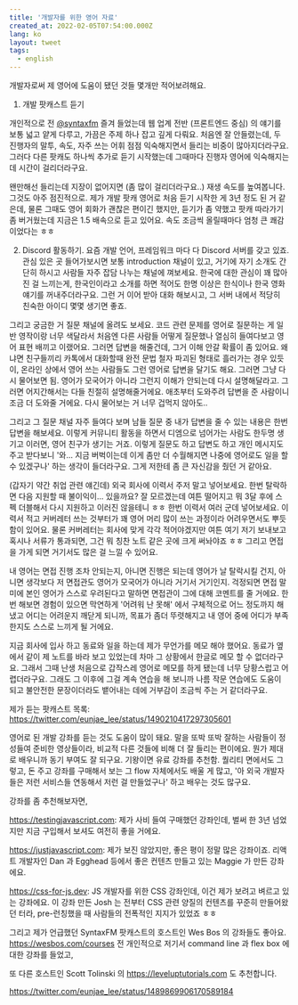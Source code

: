 ```yaml
---
title: '개발자를 위한 영어 자료'
created_at: 2022-02-05T07:54:00.000Z
lang: ko
layout: tweet
tags:
  - english
---
```


개발자로써 제 영어에 도움이 됐던 것들 몇개만 적어보려해요.

1. 개발 팟캐스트 듣기

개인적으로 전 [@syntaxfm](https://twitter.com/syntaxfm) 즐겨 들었는데 웹 업계 전반 (프론트엔드 중심) 의 얘기를 보통 넓고 얕게 다루고, 가끔은 주제 하나 잡고 깊게 다뤄요. 처음엔 잘 안들렸는데, 두 진행자의 말투, 속도, 자주 쓰는 어휘 점점 익숙해지면서 들리는 비중이 많아지더라구요. 그러다 다른 팟캐도 하나씩 추가로 듣기 시작했는데 그때마다 진행자 영어에 익숙해지는데 시간이 걸리더라구요.

왠만해선 들리는데 지장이 없어지면 (좀 많이 걸리더라구요..) 재생 속도를 높여봅니다. 그것도 아주 점진적으로. 제가 개발 팟캐 영어로 처음 듣기 시작한 게 3년 정도 된 거 같은데, 물론 그때도 영어 회화가 괜찮은 편이긴 했지만, 듣기가 좀 약했고 팟캐 따라가기 좀 버거웠는데 지금은 1.5 배속으로 듣고 있어요. 속도 조금씩 올릴때마다 엄청 큰 쾌감이었다는 ㅎㅎ

2. Discord 활동하기. 요즘 개발 언어, 프레임워크 마다 다 Discord 서버를 갖고 있죠. 관심 있은 곳 들어가보시면 보통 introduction 채널이 있고, 거기에 자기 소개도 간단히 하시고 사람들 자주 잡담 나누는 채널에 껴보세요. 한국에 대한 관심이 꽤 많아진 걸 느끼는게, 한국인이라고 소개를 하면 적어도 한명 이상은 한식이나 한국 영화 얘기를 꺼내주더라구요. 그런 거 이어 받아 대화 해보시고, 그 서버 내에서 적당히 친숙한 아이디 몇몇 생기면 좋죠.

그리고 궁금한 거 질문 채널에 올려도 보세요. 코드 관련 문제를 영어로 질문하는 게 일반 영작이랑 너무 색달라서 처음엔 다른 사람들 어떻게 질문했나 열심히 들여다보고 영어 표현 배끼고 이랬어요. 그러면 답변을 해줄건데, 그거 이해 안갈 확률이 좀 있어요. 왜냐면 친구들끼리 카톡에서 대화할때 완전 문법 철자 파괴된 형태로 흘러가는 경우 있듯이, 온라인 상에서 영어 쓰는 사람들도 그런 영어로 답변을 달기도 해요. 그러면 그냥 다시 물어보면 됨. 영어가 모국어가 아니라 그런지 이해가 안되는데 다시 설명해달라고. 그러면 어지간해서는 다들 친절히 설명해줄거에요. 애초부터 도와주려 답변을 준 사람이니 조금 더 도와줄 거에요. 다시 물어보는 거 너무 겁먹지 않아도..

그리고 그 질문 채널 자주 들여다 보며 남들 질문 중 내가 답변을 줄 수 있는 내용은 한번 답변을 해보세요. 이렇게 커뮤니티 활동을 하면서 디엠으로 넘어가는 사람도 한두명 생기고 이러면, 영어 친구가 생기는 거죠. 이렇게 질문도 하고 답변도 하고 개인 메시지도 주고 받다보니 '와... 지금 버벅이는데 이게 좀만 더 수월해지면 나중에 영어로도 일을 할 수 있겠구나' 하는 생각이 들더라구요. 그게 저한테 좀 큰 자신감을 줬던 거 같아요.

(갑자기 약간 취업 관련 얘긴데) 외국 회사에 이력서 주저 말고 넣어보세요. 한번 탈락하면 다음 지원할 때 불이익이... 있을까요? 잘 모르겠는데 여튼 떨어지고 뭐 3달 후에 스펙 더블해서 다시 지원하고 이러진 않을테니 ㅎㅎ 한번 이력서 여러 군데 넣어보세요. 이력서 적고 커버레터 쓰는 것부터가 꽤 영어 머리 많이 쓰는 과정이라 어려우면서도 뿌듯함이 있어요. 물론 커버레터는 회사에 맞게 각각 적어야겠지만 여튼 여기 저기 보내보고 혹시나 서류가 통과되면, 그건 뭐 칭찬 노트 같은 곳에 크게 써놔야죠 ㅎㅎ 그리고 면접을 가게 되면 거기서도 많은 걸 느낄 수 있어요.

내 영어는 면접 진행 조차 안되는지, 아니면 진행은 되는데 영어가 날 탈락시킬 건지, 아니면 생각보다 저 면접관도 영어가 모국어가 아니라 거기서 거기인지. 걱정되면 면접 말미에 본인 영어가 스스로 우려된다고 말하면 면접관이 그에 대해 코멘트를 줄 거에요. 한번 해보면 경험이 있으면 막연하게 '어려워 난 못해' 에서 구체적으로 어느 정도까지 해냈고 어디는 어려운지 깨닫게 되니까, 목표가 좀더 뚜렷해지고 내 영어 중에 어디가 부족한지도 스스로 느끼게 될 거에요.

지금 회사에 입사 하고 동료와 일을 하는데 제가 무언가를 메모 해야 했어요. 동료가 옆에서 같이 제 노트를 바라 보고 있었는데 차마 그 상황에서 한글로 메모 할 수 없더라구요. 그래서 그때 난생 처음으로 갑작스레 영어로 메모를 하게 됐는데 너무 당황스럽고 어렵더라구요. 그래도 그 이후에 그걸 계속 연습을 해 보니까 나름 작문 연습에도 도움이 되고 불안전한 문장이더라도 뱉어내는 데에 거부감이 조금씩 주는 거 같더라구요.

제가 듣는 팟캐스트 목록: https://twitter.com/eunjae_lee/status/1490210417297305601

영어로 된 개발 강좌를 듣는 것도 도움이 많이 돼요. 말을 또박 또박 잘하는 사람들이 정성들여 준비한 영상들이라, 비교적 다른 것들에 비해 더 잘 들리는 편이에요. 뭔가 제대로 배우니까 동기 부여도 잘 되구요. 기왕이면 유료 강좌를 추천함. 퀄리티 면에서도 그렇고, 돈 주고 강좌를 구매해서 보는 그 flow 자체에서도 배울 게 많고, '아 외국 개발자들은 저런 서비스들 연동해서 저런 걸 만들었구나' 하고 배우는 것도 많구요.

강좌를 좀 추천해보자면,

https://testingjavascript.com: 제가 사비 들여 구매했던 강좌인데, 벌써 한 3년 넘었지만 지금 구입해서 보셔도 여전히 좋을 거에요.

https://justjavascript.com: 제가 보진 않았지만, 좋은 평이 정말 많은 강좌이죠. 리액트 개발자인 Dan 과 Egghead 등에서 좋은 컨텐츠 만들고 있는 Maggie 가 만든 강좌에요.

https://css-for-js.dev: JS 개발자를 위한 CSS 강좌인데, 이건 제가 보려고 벼르고 있는 강좌에요. 이 강좌 만든 Josh 는 전부터 CSS 관련 양질의 컨텐츠를 꾸준히 만들어왔던 터라, pre-런칭했을 때 사람들의 전폭적인 지지가 있었죠 ㅎㅎ

그리고 제가 언급했던 SyntaxFM 팟캐스트의 호스트인 Wes Bos 의 강좌들도 좋아요.
https://wesbos.com/courses
전 개인적으로 저기서 command line 과 flex box 에 대한 강좌를 들었고,

또 다른 호스트인 Scott Tolinski 의 https://leveluptutorials.com 도 추천합니다.

https://twitter.com/eunjae_lee/status/1489869906170589184
